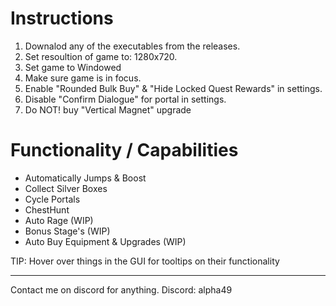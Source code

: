 # Instructions
1. Downalod any of the executables from the releases.
2. Set resoultion of game to: 1280x720.
3. Set game to Windowed
4. Make sure game is in focus.
5. Enable "Rounded Bulk Buy" & "Hide Locked Quest Rewards" in settings.
6. Disable "Confirm Dialogue" for portal in settings.
7. Do NOT! buy "Vertical Magnet" upgrade

# Functionality / Capabilities
- Automatically Jumps & Boost
- Collect Silver Boxes
- Cycle Portals
- ChestHunt
- Auto Rage (WIP)
- Bonus Stage's (WIP)
- Auto Buy Equipment & Upgrades (WIP)

TIP: Hover over things in the GUI for tooltips on their functionality

---

Contact me on discord for anything.
Discord: alpha49
